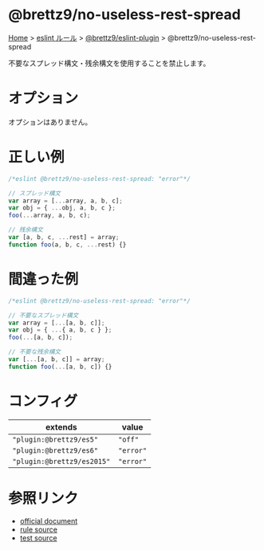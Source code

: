 # @brettz9/no-useless-rest-spread

[Home](../../index.md) >
[eslint ルール](../index.md) >
[@brettz9/eslint-plugin](../@brettz9.md) >
@brettz9/no-useless-rest-spread

不要なスプレッド構文・残余構文を使用することを禁止します。

# オプション

オプションはありません。

# 正しい例

```javascript
/*eslint @brettz9/no-useless-rest-spread: "error"*/

// スプレッド構文
var array = [...array, a, b, c];
var obj = { ...obj, a, b, c };
foo(...array, a, b, c);

// 残余構文
var [a, b, c, ...rest] = array;
function foo(a, b, c, ...rest) {}
```

# 間違った例

```javascript
/*eslint @brettz9/no-useless-rest-spread: "error"*/

// 不要なスプレッド構文
var array = [...[a, b, c]];
var obj = { ...{ a, b, c } };
foo(...[a, b, c]);

// 不要な残余構文
var [...[a, b, c]] = array;
function foo(...[a, b, c]) {}
```

# コンフィグ

| extends                    | value     |
| -------------------------- | --------- |
| `"plugin:@brettz9/es5"`    | `"off"`   |
| `"plugin:@brettz9/es6"`    | `"error"` |
| `"plugin:@brettz9/es2015"` | `"error"` |

# 参照リンク

- [official document](https://github.com/brettz9/eslint-plugin/blob/main/docs/rules/no-useless-rest-spread.md)
- [rule source](https://github.com/brettz9/eslint-plugin/blob/main/lib/rules/no-useless-rest-spread.js)
- [test source](https://github.com/brettz9/eslint-plugin/blob/main/tests/lib/rules/no-useless-rest-spread.js)
